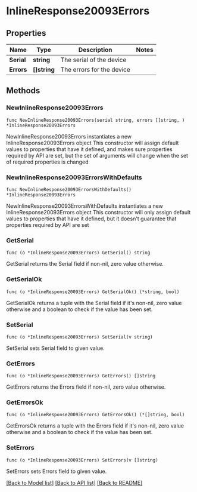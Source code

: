 # InlineResponse20093Errors

## Properties

Name | Type | Description | Notes
------------ | ------------- | ------------- | -------------
**Serial** | **string** | The serial of the device | 
**Errors** | **[]string** | The errors for the device | 

## Methods

### NewInlineResponse20093Errors

`func NewInlineResponse20093Errors(serial string, errors []string, ) *InlineResponse20093Errors`

NewInlineResponse20093Errors instantiates a new InlineResponse20093Errors object
This constructor will assign default values to properties that have it defined,
and makes sure properties required by API are set, but the set of arguments
will change when the set of required properties is changed

### NewInlineResponse20093ErrorsWithDefaults

`func NewInlineResponse20093ErrorsWithDefaults() *InlineResponse20093Errors`

NewInlineResponse20093ErrorsWithDefaults instantiates a new InlineResponse20093Errors object
This constructor will only assign default values to properties that have it defined,
but it doesn't guarantee that properties required by API are set

### GetSerial

`func (o *InlineResponse20093Errors) GetSerial() string`

GetSerial returns the Serial field if non-nil, zero value otherwise.

### GetSerialOk

`func (o *InlineResponse20093Errors) GetSerialOk() (*string, bool)`

GetSerialOk returns a tuple with the Serial field if it's non-nil, zero value otherwise
and a boolean to check if the value has been set.

### SetSerial

`func (o *InlineResponse20093Errors) SetSerial(v string)`

SetSerial sets Serial field to given value.


### GetErrors

`func (o *InlineResponse20093Errors) GetErrors() []string`

GetErrors returns the Errors field if non-nil, zero value otherwise.

### GetErrorsOk

`func (o *InlineResponse20093Errors) GetErrorsOk() (*[]string, bool)`

GetErrorsOk returns a tuple with the Errors field if it's non-nil, zero value otherwise
and a boolean to check if the value has been set.

### SetErrors

`func (o *InlineResponse20093Errors) SetErrors(v []string)`

SetErrors sets Errors field to given value.



[[Back to Model list]](../README.md#documentation-for-models) [[Back to API list]](../README.md#documentation-for-api-endpoints) [[Back to README]](../README.md)


